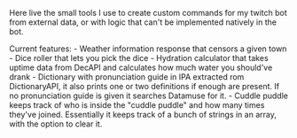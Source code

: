 Here live the small tools I use to create custom commands for my twitch bot from external data, or with logic that can't be implemented natively in the bot. 

Current features:
	- Weather information response that censors a given town
 	- Dice roller that lets you pick the dice
	- Hydration calculator that takes uptime data from DecAPI and calculates how much water you should've drank
 	- Dictionary with pronunciation guide in IPA extracted rom DictionaryAPI, it also prints one or two definitions if enough are present. If no pronunciation guide is given it searches Datamuse for it.
	- Cuddle puddle keeps track of who is inside the "cuddle puddle" and how many times they've joined. Essentially it keeps track of a bunch of strings in an array, with the option to clear it.
